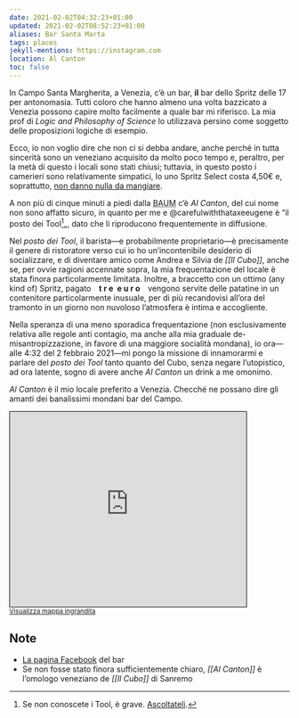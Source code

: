 ```yaml
---
date: 2021-02-02T04:32:23+01:00
updated: 2021-02-02T08:52:23+01:00
aliases: Bar Santa Marta
tags: places
jekyll-mentions: https://instagram.com
location: Al Canton
toc: false
---
```

In Campo Santa Margherita, a Venezia, c’è un bar, **il** bar dello Spritz delle 17 per antonomasia. Tutti coloro che hanno almeno una volta bazzicato a Venezia possono capire molto facilmente a quale bar mi riferisco. La mia prof di *Logic and Philosophy of Science* lo utilizzava persino come soggetto delle proposizioni logiche di esempio.

Ecco, io non voglio dire che non ci si debba andare, anche perché in tutta sincerità sono un veneziano acquisito da molto poco tempo e, peraltro, per la metà di questo i locali sono stati chiusi; tuttavia, in questo posto i camerieri sono relativamente simpatici, lo uno Spritz Select costa 4,50€ e, soprattutto, <u>non danno nulla da mangiare</u>.

A non più di cinque minuti a piedi dalla <abbr title='Biblioteca Area Umanistica'>BAUM</abbr> c’è <cite>Al Canton</cite>, del cui nome non sono affatto sicuro, in quanto per me e @carefulwiththataxeeugene è “il posto dei Tool[^1]„, dato che li riproducono frequentemente in diffusione.

Nel *posto dei Tool*, il barista—e probabilmente proprietario—è precisamente il genere di ristoratore verso cui io ho un’incontenibile desiderio di socializzare, e di diventare amico come Andrea e Silvia de *[[Il Cubo]]*, anche se, per ovvie ragioni accennate sopra, la mia frequentazione del locale è stata finora particolarmente limitata. Inoltre, a braccetto con un ottimo (any kind of) Spritz, pagato&emsp;**t r e**&ensp;**e u r o**&emsp;vengono servite delle patatine in un contenitore particolarmente inusuale, per di più recandovisi all’ora del tramonto in un giorno non nuvoloso l’atmosfera è intima e accogliente.

Nella speranza di una meno sporadica frequentazione (non esclusivamente relativa alle regole anti contagio, ma anche alla mia graduale de-misantropizzazione, in favore di una maggiore socialità mondana), io ora—alle 4:32 del 2 febbraio 2021—mi pongo la missione di innamorarmi e parlare del *posto dei Tool* tanto quanto del Cubo, senza negare l’utopistico, ad ora latente, sogno di avere anche <cite>Al Canton</cite> un drink a me omonimo.

*Al Canton* è il mio locale preferito a Venezia. Checché ne possano dire gli amanti dei banalissimi mondani bar del Campo.

<div class='embed'><iframe width='425' height='350' frameborder='0' scrolling='no' marginheight='0' marginwidth='0' src='https://www.openstreetmap.org/export/embed.html?bbox=12.315689557453881%2C45.4335643076138%2C12.317942613026391%2C45.43501358465862&amp;layer=mapnik&amp;marker=45.434288950788584%2C12.316816085240134' style='border: 1px solid black'></iframe><br/><small><a href='https://www.openstreetmap.org/?mlat=45.43429&amp;mlon=12.31682#map=19/45.43429/12.31682'>Visualizza mappa ingrandita</a></small></div>

## Note

- [La pagina Facebook](https://www.facebook.com/BarAlCantonVenezia/ 'Bar Al Canton Venezia') del bar
- Se non fosse stato finora sufficientemente chiaro, *[[Al Canton]]* è l’omologo veneziano de *[[Il Cubo]]* di Sanremo

[^1]: Se non conoscete i Tool, è grave. [Ascoltateli](https://toolband.com 'Tool official website').
